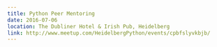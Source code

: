 ```yaml
---
title: Python Peer Mentoring
date: 2016-07-06
location: The Dubliner Hotel & Irish Pub, Heidelberg
link: http://www.meetup.com/HeidelbergPython/events/cpbfslyvkbjb/
---
```

